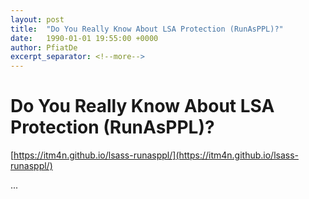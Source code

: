 ```yaml
---
layout: post
title:  "Do You Really Know About LSA Protection (RunAsPPL)?"
date:   1990-01-01 19:55:00 +0000
author: PfiatDe
excerpt_separator: <!--more-->
---
```


# Do You Really Know About LSA Protection (RunAsPPL)?

[https://itm4n.github.io/lsass-runasppl/](https://itm4n.github.io/lsass-runasppl/)

...
<!--more-->
